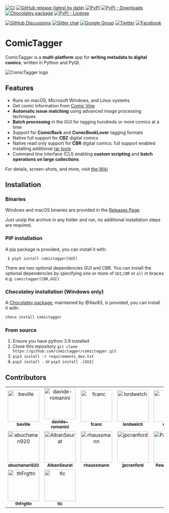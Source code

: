 [![CI](https://github.com/comictagger/comictagger/actions/workflows/build.yaml/badge.svg?branch=develop&event=push)](https://github.com/comictagger/comictagger/actions/workflows/build.yaml)
[![GitHub release (latest by date)](https://img.shields.io/github/downloads/comictagger/comictagger/latest/total)](https://github.com/comictagger/comictagger/releases/latest)
[![PyPI](https://img.shields.io/pypi/v/comictagger)](https://pypi.org/project/comictagger/)
[![PyPI - Downloads](https://img.shields.io/pypi/dm/comictagger)](https://pypistats.org/packages/comictagger)
[![Chocolatey package](https://img.shields.io/chocolatey/dt/comictagger?color=blue&label=chocolatey)](https://community.chocolatey.org/packages/comictagger)
[![PyPI - License](https://img.shields.io/pypi/l/comictagger)](https://opensource.org/licenses/Apache-2.0)

[![GitHub Discussions](https://img.shields.io/github/discussions/comictagger/comictagger)](https://github.com/comictagger/comictagger/discussions)
[![Gitter chat](https://badges.gitter.im/gitterHQ/gitter.png)](https://gitter.im/comictagger/community)
[![Google Group](https://img.shields.io/badge/discuss-on%20groups-%23207de5)](https://groups.google.com/forum/#!forum/comictagger)
[![Twitter](https://img.shields.io/badge/%40comictagger-twitter-lightgrey)](https://twitter.com/comictagger)
[![Facebook](https://img.shields.io/badge/comictagger-facebook-lightgrey)](https://www.facebook.com/ComicTagger-139615369550787/)

# ComicTagger

ComicTagger is a **multi-platform** app for **writing metadata to digital comics**, written in Python and PyQt.

![ComicTagger logo](https://raw.githubusercontent.com/comictagger/comictagger/develop/comictaggerlib/graphics/app.png)

## Features

* Runs on macOS, Microsoft Windows, and Linux systems
* Get comic information from [Comic Vine](https://comicvine.gamespot.com/)
* **Automatic issue matching** using advanced image processing techniques
* **Batch processing** in the GUI for tagging hundreds or more comics at a time
* Support for **ComicRack** and **ComicBookLover** tagging formats
* Native full support for **CBZ** digital comics
* Native read only support for **CBR** digital comics: full support enabled installing additional [rar tools](https://www.rarlab.com/download.htm)
* Command line interface (CLI) enabling **custom scripting** and **batch operations on large collections**

For details, screen-shots, and more, visit [the Wiki](https://github.com/comictagger/comictagger/wiki)


## Installation

### Binaries

Windows and macOS binaries are provided in the [Releases Page](https://github.com/comictagger/comictagger/releases).

Just unzip the archive in any folder and run, no additional installation steps are required.

### PIP installation

A pip package is provided, you can install it with:

```
 $ pip3 install comictagger[GUI]
```

There are two optional dependencies GUI and CBR. You can install the optional dependencies by specifying one or more of `GUI`,`CBR` or `all` in braces e.g. `comictagger[CBR,GUI]`

### Chocolatey installation (Windows only)

A [Chocolatey package](https://community.chocolatey.org/packages/comictagger), maintained by @Xav83, is provided, you can install it with:
```powershell
choco install comictagger
```
### From source

 1. Ensure you have python 3.9 installed
 2. Clone this repository `git clone https://github.com/comictagger/comictagger.git`
 3. `pip3 install -r requirements_dev.txt`
 7. `pip3 install .` or `pip3 install .[GUI]`


## Contributors

<!-- readme: beville,davide-romanini,collaborators,contributors -start -->
<table>
<tr>
    <td align="center">
        <a href="https://github.com/beville">
            <img src="https://avatars.githubusercontent.com/u/7294848?v=4" width="100;" alt="beville"/>
            <br />
            <sub><b>beville</b></sub>
        </a>
    </td>
    <td align="center">
        <a href="https://github.com/davide-romanini">
            <img src="https://avatars.githubusercontent.com/u/731199?v=4" width="100;" alt="davide-romanini"/>
            <br />
            <sub><b>davide-romanini</b></sub>
        </a>
    </td>
    <td align="center">
        <a href="https://github.com/fcanc">
            <img src="https://avatars.githubusercontent.com/u/4999486?v=4" width="100;" alt="fcanc"/>
            <br />
            <sub><b>fcanc</b></sub>
        </a>
    </td>
    <td align="center">
        <a href="https://github.com/lordwelch">
            <img src="https://avatars.githubusercontent.com/u/7547075?v=4" width="100;" alt="lordwelch"/>
            <br />
            <sub><b>lordwelch</b></sub>
        </a>
    </td>
    <td align="center">
        <a href="https://github.com/mizaki">
            <img src="https://avatars.githubusercontent.com/u/1141189?v=4" width="100;" alt="mizaki"/>
            <br />
            <sub><b>mizaki</b></sub>
        </a>
    </td>
    <td align="center">
        <a href="https://github.com/MichaelFitzurka">
            <img src="https://avatars.githubusercontent.com/u/27830765?v=4" width="100;" alt="MichaelFitzurka"/>
            <br />
            <sub><b>MichaelFitzurka</b></sub>
        </a>
    </td></tr>
<tr>
    <td align="center">
        <a href="https://github.com/abuchanan920">
            <img src="https://avatars.githubusercontent.com/u/368793?v=4" width="100;" alt="abuchanan920"/>
            <br />
            <sub><b>abuchanan920</b></sub>
        </a>
    </td>
    <td align="center">
        <a href="https://github.com/AlbanSeurat">
            <img src="https://avatars.githubusercontent.com/u/500180?v=4" width="100;" alt="AlbanSeurat"/>
            <br />
            <sub><b>AlbanSeurat</b></sub>
        </a>
    </td>
    <td align="center">
        <a href="https://github.com/rhaussmann">
            <img src="https://avatars.githubusercontent.com/u/7084007?v=4" width="100;" alt="rhaussmann"/>
            <br />
            <sub><b>rhaussmann</b></sub>
        </a>
    </td>
    <td align="center">
        <a href="https://github.com/jpcranford">
            <img src="https://avatars.githubusercontent.com/u/21347202?v=4" width="100;" alt="jpcranford"/>
            <br />
            <sub><b>jpcranford</b></sub>
        </a>
    </td>
    <td align="center">
        <a href="https://github.com/PawlakMarek">
            <img src="https://avatars.githubusercontent.com/u/26022173?v=4" width="100;" alt="PawlakMarek"/>
            <br />
            <sub><b>PawlakMarek</b></sub>
        </a>
    </td>
    <td align="center">
        <a href="https://github.com/Xav83">
            <img src="https://avatars.githubusercontent.com/u/6787157?v=4" width="100;" alt="Xav83"/>
            <br />
            <sub><b>Xav83</b></sub>
        </a>
    </td></tr>
<tr>
    <td align="center">
        <a href="https://github.com/thFrgttn">
            <img src="https://avatars.githubusercontent.com/u/39759781?v=4" width="100;" alt="thFrgttn"/>
            <br />
            <sub><b>thFrgttn</b></sub>
        </a>
    </td>
    <td align="center">
        <a href="https://github.com/tlc">
            <img src="https://avatars.githubusercontent.com/u/19436?v=4" width="100;" alt="tlc"/>
            <br />
            <sub><b>tlc</b></sub>
        </a>
    </td></tr>
</table>
<!-- readme: beville,davide-romanini,collaborators,contributors -end -->
